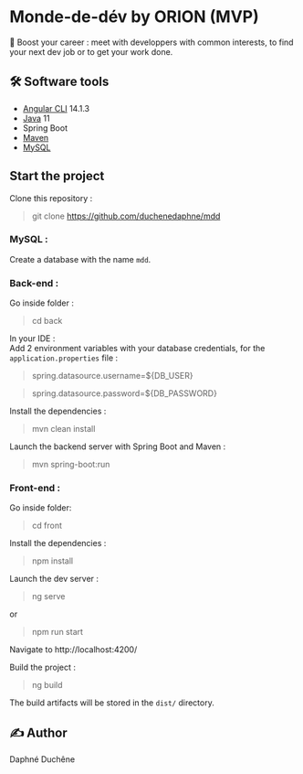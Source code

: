 # Monde-de-dév by ORION (MVP)

🤝 Boost your career : meet with developpers with common interests, to find your next dev job or to get your work done.

## 🛠 Software tools

- [Angular CLI](https://github.com/angular/angular-cli) 14.1.3
- [Java](https://www.oracle.com/java/technologies/downloads/) 11
- Spring Boot
- [Maven](https://maven.apache.org/download.cgi)
- [MySQL](https://www.mysql.com/fr/downloads/)

## Start the project

Clone this repository :
> git clone https://github.com/duchenedaphne/mdd

### MySQL :

Create a database with the name `mdd`.

### Back-end :  

Go inside folder :
> cd back

In your IDE :  
Add 2 environment variables with your database credentials, for the `application.properties` file :

>spring.datasource.username=${DB_USER}

>spring.datasource.password=${DB_PASSWORD}

Install the dependencies :
> mvn clean install

Launch the backend server with Spring Boot and Maven :  
> mvn spring-boot:run

### Front-end :

Go inside folder:
> cd front

Install the dependencies :
> npm install

Launch the dev server :
> ng serve  

or

> npm run start

Navigate to http://localhost:4200/

Build the project :
> ng build

The build artifacts will be stored in the `dist/` directory.

## ✍ Author
Daphné Duchêne
